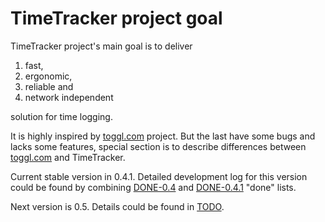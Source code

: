 <link rel="stylesheet" type="text/css" href="doc.css"/>

# TimeTracker project goal

TimeTracker project's main goal is to deliver

1.  fast,
2.  ergonomic,
3.  reliable and
4.  network independent

solution for time logging.

It is highly inspired by [toggl.com](http://toggl.com) project. But the last have some bugs and lacks some features,
special section is to describe differences between [toggl.com](http://toggl.com) and TimeTracker.

Current stable version in 0.4.1.
Detailed development log for this version could be found by combining [DONE-0.4](./docs/DONE-0.4.md)
and [DONE-0.4.1](./docs/DONE-0.4.1.md) "done" lists.

Next version is 0.5. Details could be found in [TODO](./docs/TODO.md).
